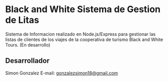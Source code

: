 # Black and White Sistema de Gestion de Litas

Sistema de Informacion realizado en Node.js/Express para gestionar las listas de clientes de los viajes de la cooperativa de turismo Black and White Tours. (En desarrollo)

## Desarrollador

Simon Gonzalez
E-mail: gonzalezsimon18@gmail.com
